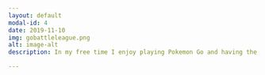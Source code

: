 ```yaml
---
layout: default
modal-id: 4
date: 2019-11-10
img: gobattleleague.png
alt: image-alt
description: In my free time I enjoy playing Pokemon Go and having the advantage of walking around in the city.

---
```

